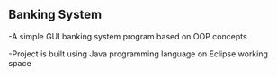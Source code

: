 ## Banking System
-A simple GUI banking system program based on OOP concepts

-Project is built using Java programming language on Eclipse working space
